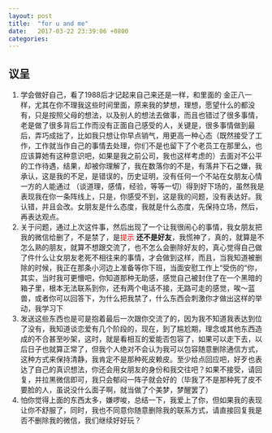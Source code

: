 ```yaml
---
layout: post
title:  "for u and me"
date:   2017-03-22 23:39:06 +0800
categories: 
---  
```


## 议呈
1. 学会做好自己，看了1988后才记起来自己来还是一样，和里面的 金正八一样，尤其在你不理我这些时间里面，原来我的梦想，理想，愿望什么的都没有，只是按照父母的想法，以及别人的想法去做事，而且也错过了很多事情，老是做了很多背后工作而没有正面自己感受的人，关键是，很多事情做到最后，弄巧成拙了，比如我只想让你早点销气，用更高一种心态（既然接受了工作，工作就当作自己的事情去处理，你们不是也留下了个老员工在那里么，也应该算她有这种意识吧，如果是我之前公司，我也这样考虑的）去面对不公平的工作待遇，结果，却被你理解了，我在数落你的不是，有落井下石之嫌，我承认，这是我的不足，是错误的，历史证明，没有任何一个不站在女朋友心情一方的人能通过 （谈道理，感情，经验，等等一切）得到好下场的，虽然我是表现我在你一条阵线上，只是，你感受不到，这是我的问题，没有表达好。我认错，并且会改。女朋友是什么态度，我就是什么态度，先保持立场，然后，再表达观点。
2. 关于问题，通过上次这件事，然后出现了一个让我很闹心的事情，我女朋友把我的微信给删了，不是禁了，是<font color=red>提示</font>  **还不是好友**，我慌神了，真的，就算是不怎么熟的朋友，就算不想跟交流了，也不怎么会删除好友的，真心觉得自己做了件什么让女朋友老死不相往来的事情，才会做到这样，而且，当我知道被删除的时候，我正在那条小河边上准备等你下班，当面安慰工作上“受伤的“你，其实，当时我可更懵吧，你知道那种无助感，感觉自己被封住了在一个黑暗的箱子里，根本无法联系到你，还有两个电话不接，无路可走的感觉，唉～蓝兽，或者你可以回答下，为什么把我禁了，什么东西会刺激你才做出这样的举动，我学习下
3. 发送这些东西也是可是抱着最后一次跟你交流了的，因为我不知道我表达到位了没有，我知道谈恋爱有几个阶段的，现在，到了尴尬期，理念或其他东西造成的不合甚至吵架，这时，就是看相互的爱能否包容了，如果可以走下去，以后日子也就算正常了，但我个人绝对不会认为我可以包容随意删除通信方式，这种方式来保持清静，我肯定不是那种死皮赖皮。至少给点回应吧，好歹也表达了自己的真识想法，你还会用女朋友的身份和我交往吧？如果不接受，请回复，并拉黑微信即可，我只会郁闷一阵子就会好的（毕我了不是那种死了皮不要脸的人，虽说没什么面子啊，就当做了个美梦，梦醒罢了）
4. 怕你觉得上面的东西太多，嫌啰唆，总结一下，我爱上了你，但如果我的表现让你不舒服了，同时，我也不同意你随意删除我的联系方式，请直接回复我是否不删除我的微信，我们继续好好玩？